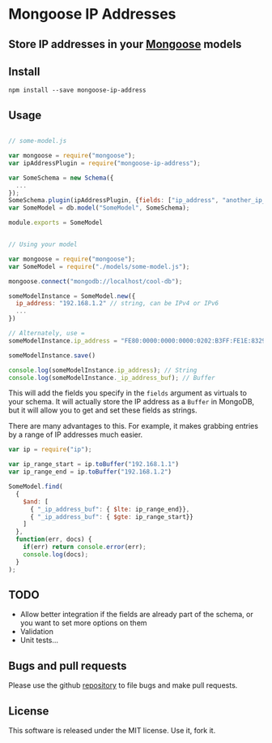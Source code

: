 # Mongoose IP Addresses
## Store IP addresses in your [Mongoose][] models

## Install
```
npm install --save mongoose-ip-address
```

## Usage

```javascript

// some-model.js

var mongoose = require("mongoose");
var ipAddressPlugin = require("mongoose-ip-address");

var SomeSchema = new Schema({
  ...
});
SomeSchema.plugin(ipAddressPlugin, {fields: ["ip_address", "another_ip_address"]});
var SomeModel = db.model("SomeModel", SomeSchema);

module.exports = SomeModel

```

```javascript

// Using your model

var mongoose = require("mongoose");
var SomeModel = require("./models/some-model.js");

mongoose.connect("mongodb://localhost/cool-db");

someModelInstance = SomeModel.new({
  ip_address: "192.168.1.2" // string, can be IPv4 or IPv6
  ...
})

// Alternately, use =
someModelInstance.ip_address = "FE80:0000:0000:0000:0202:B3FF:FE1E:8329"; // string, can be IPv4 or IPv6

someModelInstance.save()

console.log(someModelInstance.ip_address); // String
console.log(someModelInstance._ip_address_buf); // Buffer


```

This will add the fields you specify in the `fields` argument as virtuals to your schema. It will actually store the IP address as a `Buffer` in MongoDB, but it will allow you to get and set these fields as strings.

There are many advantages to this. For example, it makes grabbing entries by a range of IP addresses much easier.

```javascript
var ip = require("ip");

var ip_range_start = ip.toBuffer("192.168.1.1")
var ip_range_end = ip.toBuffer("192.168.1.2")

SomeModel.find(
  {
    $and: [
      { "_ip_address_buf": { $lte: ip_range_end}},
      { "_ip_address_buf": { $gte: ip_range_start}}
    ]
  },
  function(err, docs) {
    if(err) return console.error(err);
    console.log(docs);
  }
);
```

## TODO
- Allow better integration if the fields are already part of the schema, or you want to set more options on them
- Validation
- Unit tests...


## Bugs and pull requests

Please use the github [repository][] to file bugs and make pull requests.

## License

This software is released under the MIT license. Use it, fork it.

[Mongoose]: http://mongoosejs.com
[repository]: http://github.com/keenahn/mongoose-ip-address
